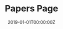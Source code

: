 ---
title: "Papers Page"  # Add a page title.
summary: "This page presents all papers"  # Add a page description.
date: "2019-01-01T00:00:00Z"  # Add today's date.
type: "widget_page"  # Page type is a Widget Page
---
